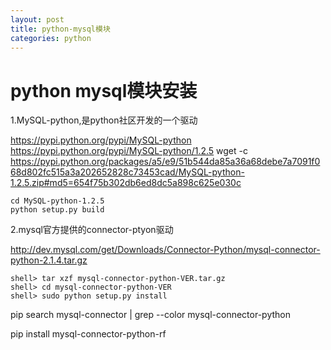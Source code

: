 ```yaml
---
layout: post
title: python-mysql模块
categories: python
---
```


# python mysql模块安装


1.MySQL-python,是python社区开发的一个驱动

https://pypi.python.org/pypi/MySQL-python
https://pypi.python.org/pypi/MySQL-python/1.2.5
wget -c https://pypi.python.org/packages/a5/e9/51b544da85a36a68debe7a7091f068d802fc515a3a202652828c73453cad/MySQL-python-1.2.5.zip#md5=654f75b302db6ed8dc5a898c625e030c

```
cd MySQL-python-1.2.5
python setup.py build
```

2.mysql官方提供的connector-ptyon驱动

http://dev.mysql.com/get/Downloads/Connector-Python/mysql-connector-python-2.1.4.tar.gz

```
shell> tar xzf mysql-connector-python-VER.tar.gz
shell> cd mysql-connector-python-VER
shell> sudo python setup.py install
```


pip search mysql-connector | grep --color mysql-connector-python

pip install mysql-connector-python-rf